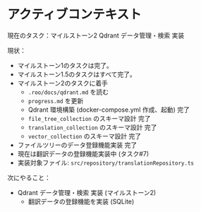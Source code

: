 # アクティブコンテキスト

現在のタスク：マイルストーン2 Qdrant データ管理・検索 実装

現状：
* マイルストーン1のタスクは完了。
* マイルストーン1.5のタスクはすべて完了。
* マイルストーン2のタスクに着手
    * `.roo/docs/qdrant.md` を読む
    * `progress.md` を更新
    * Qdrant 環境構築 (docker-compose.yml 作成、起動) 完了
    * `file_tree_collection` のスキーマ設計 完了
    * `translation_collection` のスキーマ設計 完了
    * `vector_collection` のスキーマ設計 完了
* ファイルツリーのデータ登録機能実装 完了
* 現在は翻訳データの登録機能実装中 (タスク#7)
* 実装対象ファイル: `src/repository/translationRepository.ts`

次にやること：
* Qdrant データ管理・検索 実装 (マイルストーン2)
    * 翻訳データの登録機能を実装 (SQLite)
